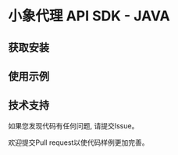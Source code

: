 # 小象代理 API SDK - JAVA

## 获取安装

## 使用示例

## 技术支持

如果您发现代码有任何问题, 请提交Issue。

欢迎提交Pull request以使代码样例更加完善。